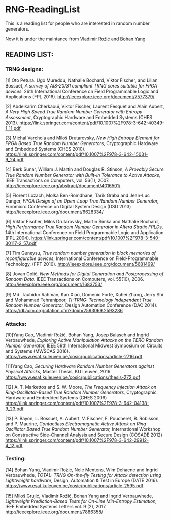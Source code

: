 # RNG-ReadingList
This is a reading list for people who are interested in random number generators.

Now it is under the maintance from [Vladimir Rožić](https://www.esat.kuleuven.be/cosic/vladimir-rozic/ "Vladimir's Homepage") and [Bohan Yang](https://www.esat.kuleuven.be/cosic/965-2/ "Bohan's Homepage")


## READING LIST:

### TRNG designs:

[1] Oto Petura. Ugo Mureddu, Nathalie Bochard, Viktor Fischer, and Lilian Bossuet, _A survey of AIS-20/31 compliant TRNG cores suitable for FPGA devices._ 26th International Conference on Field Programmable Logic and Applications (FPL 2016).
http://ieeexplore.ieee.org/document/7577379/ 

[2] Abdelkarim Cherkaoui, Viktor Fischer, Laurent Fesquet and Alain Aubert, _A Very High Speed True Random Number Generator with Entropy Assessment_, Cryptographic Hardware and Embedded Systems (CHES 2013).
https://link.springer.com/content/pdf/10.1007%2F978-3-642-40349-1_11.pdf 

[3] Michal Varchola and Miloš Drutarovsky, _New High Entropy Element for FPGA Based True Random Number Generators,_  Cryptographic Hardware and Embedded Systems (CHES 2010).
https://link.springer.com/content/pdf/10.1007%2F978-3-642-15031-9_24.pdf 

[4] Berk Sunar, William J. Martin and Douglas R. Stinson, _A Provably Secure True Random Number Generator with Built-In Tolerance to Active Attacks,_ IEEE Transactions on Computers, vol. 56(1), 2007.
http://ieeexplore.ieee.org/abstract/document/4016501/ 

[5]  Florent Lozach, Molka Ben-Romdhane, Tarik Graba and Jean-Luc Danger, _FPGA Design of an Open-Loop True Random Number Generator,_  Euromicro Conference on Digital System Design (DSD 2013)
http://ieeexplore.ieee.org/document/6628334/ 

[6] Viktor Fischer, Miloš Drutarovsky, Martin Šimka and Nathalie Bochard, _High Performance True Random Number Generator in Altera Stratix FPLDs,_ 14th International Conference on Field Programmable Logic and Application (FPL 2004).
https://link.springer.com/content/pdf/10.1007%2F978-3-540-30117-2_57.pdf 

[7] Tim Guneysu, _True random number generation in block memories of reconfigurable devices,_ International Conference on Field-Programmable Technology, (FPT 2010).
http://ieeexplore.ieee.org/document/5681499/ 

[8] Jovan Golić, _New Methods for Digital Generation and Postprocessing of Random Data._ IEEE Transactions on Computers, vol. 55(10), 2006.
http://ieeexplore.ieee.org/document/1683753/ 

[9] Md. Tauhidur Rahman, Kan Xiao, Domenic Forte, Xuhei Zhang, Jerry Shi and Mohammad Tehranipoor, _TI-TRNG: Technology Independent True Random Number Generator,_ Design Automation Conference (DAC 2014).
https://dl.acm.org/citation.cfm?doid=2593069.2593236 



### Attacks:

[10]Yang Cao, Vladimir Rožić, Bohan Yang, Josep Balasch and Ingrid Verbauwhede, _Exploring Active Manipulation Attacks on the TERO Random Number Generator,_ IEEE 59th International Midwest Symposium on Circuits and Systems (MWSCAS 2016).
https://www.esat.kuleuven.be/cosic/publications/article-2716.pdf 

[11]Yang Cao, _Securing Hardware Random Number Generators against Physical Attacks,_ Master Thesis, KU Leuven, 2016.
https://www.esat.kuleuven.be/cosic/publications/thesis-272.pdf 

[12] A. T. Markettos and S. W. Moore, _The Frequency Injection Attack on Ring-Oscillator-Based True Random Number Generators,_   Cryptographic Hardware and Embedded Systems (CHES 2009)
https://link.springer.com/content/pdf/10.1007%2F978-3-642-04138-9_23.pdf 

[13] P. Bayon, L. Bossuet, A. Aubert, V. Fischer, F. Poucheret, B. Robisson, and P. Maurine, _Contactless Electromagnetic Active Attack on Ring Oscillator Based True Random Number Generator,_ International Workshop on Constructive Side-Channel Analysis and Secure Design (COSADE 2012)
https://link.springer.com/content/pdf/10.1007%2F978-3-642-29912-4_12.pdf 



### Testing:

[14] Bohan Yang, Vladimir Rožić, Nele Mentens, Wim Dehaene and Ingrid Verbauwhede, _TOTAL: TRNG On-the-fly Testing for Attack detection using Lightweight hardware,_ Design, Automation & Test in Europe (DATE 2016).
https://www.esat.kuleuven.be/cosic/publications/article-2595.pdf 

[15] Miloš Grujić, Vladimir Rožić, Bohan Yang and Ingrid Verbauwhede, _Lightweight Prediction-Based Tests for On-Line Min-Entropy Estimation,_ IEEE Embedded Systems Letters vol. 9 (2), 2017.
http://ieeexplore.ieee.org/document/7886358/ 



